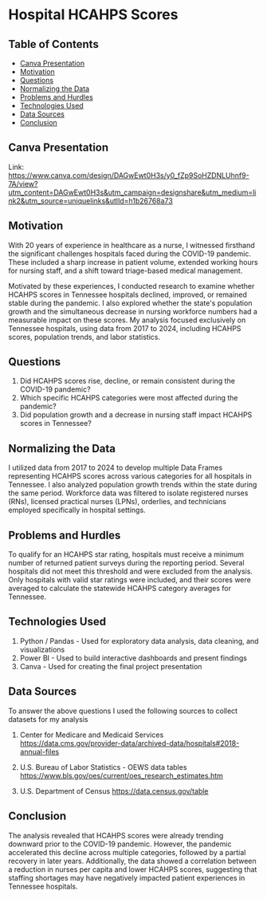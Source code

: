 # Hospital HCAHPS Scores




## Table of Contents
* [Canva Presentation](#Canva-Presentation)
* [Motivation](#motivation)
* [Questions](#questions)
* [Normalizing the Data](#normalizing-the-data)
* [Problems and Hurdles](#problems-and-hurdles)
* [Technologies Used](#technologies-used)
* [Data Sources](#data-sources)
* [Conclusion](#conclusion)

## Canva Presentation
Link: https://www.canva.com/design/DAGwEwt0H3s/y0_fZp9SoHZDNLUhnf9-7A/view?utm_content=DAGwEwt0H3s&utm_campaign=designshare&utm_medium=link2&utm_source=uniquelinks&utlId=h1b26768a73

## Motivation
With 20 years of experience in healthcare as a nurse, I witnessed firsthand the significant challenges hospitals faced during the COVID-19 pandemic. These included a sharp increase in patient volume, extended working hours for nursing staff, and a shift toward triage-based medical management.

Motivated by these experiences, I conducted research to examine whether HCAHPS scores in Tennessee hospitals declined, improved, or remained stable during the pandemic. I also explored whether the state's population growth and the simultaneous decrease in nursing workforce numbers had a measurable impact on these scores. My analysis focused exclusively on Tennessee hospitals, using data from 2017 to 2024, including HCAHPS scores, population trends, and labor statistics.


## Questions
1) Did HCAHPS scores rise, decline, or remain consistent during the COVID-19 pandemic?
2) Which specific HCAHPS categories were most affected during the pandemic?
3) Did population growth and a decrease in nursing staff impact HCAHPS scores in Tennessee?


## Normalizing the Data
I utilized data from 2017 to 2024 to develop multiple Data Frames representing HCAHPS scores across various categories for all hospitals in Tennessee. I also analyzed population growth trends within the state during the same period. Workforce data was filtered to isolate registered nurses (RNs), licensed practical nurses (LPNs), orderlies, and technicians employed specifically in hospital settings.

## Problems and Hurdles
To qualify for an HCAHPS star rating, hospitals must receive a minimum number of returned patient surveys during the reporting period. Several hospitals did not meet this threshold and were excluded from the analysis. Only hospitals with valid star ratings were included, and their scores were averaged to calculate the statewide HCAHPS category averages for Tennessee.

## Technologies Used
1) Python / Pandas - Used for exploratory data analysis, data cleaning, and visualizations
2) Power BI - Used to build interactive dashboards and present findings
3) Canva - Used for creating the final project presentation


## Data Sources
To answer the above questions I used the following sources to collect datasets for my analysis

1) Center for Medicare and Medicaid Services 
https://data.cms.gov/provider-data/archived-data/hospitals#2018-annual-files

2) U.S. Bureau of Labor Statistics - OEWS data tables
https://www.bls.gov/oes/current/oes_research_estimates.htm

3) U.S. Department of Census 
https://data.census.gov/table


## Conclusion
The analysis revealed that HCAHPS scores were already trending downward prior to the COVID-19 pandemic. However, the pandemic accelerated this decline across multiple categories, followed by a partial recovery in later years. Additionally, the data showed a correlation between a reduction in nurses per capita and lower HCAHPS scores, suggesting that staffing shortages may have negatively impacted patient experiences in Tennessee hospitals.


